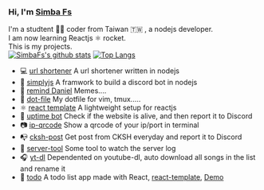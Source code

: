 ### Hi, I'm [Simba Fs](https://simba-fs.github.io/about/)
I'm a studtent 🧑‍🎓 coder from Taiwan 🇹🇼 , a nodejs developer.  
I am now learning Reactjs ⚛ rocket.  
This is my projects.  
[![SimbaFs's github stats](https://github-readme-stats.vercel.app/api?username=simba-fs&show_icons=true)](https://github.com/simba-fs)
[![Top Langs](https://github-readme-stats.vercel.app/api/top-langs/?username=simba-fs&hide=ruby)](https://github.com/simba-fs)

* 💻 [url shortener](https://github.com/simba-fs/url-shortener) A url shortener written in nodejs
* 🤖 [simplyjs](https://github.com/simba-fs/simply.js)  A framwork to build a discord bot in nodejs
* 📔 [remind Daniel](https://github.com/simba-fs/deniel)  Memes....
* 🔧 [dot-file](https://github.com/simba-fs/dot-file) My dotfile for vim, tmux.....
* ⚛ [react template](https://github.com/simba-fs/react-template)  A lightweight setup for reactjs
* 💓 [uptime bot](https://github.com/simba-fs/uptime-robot)  Check if the website is alive, and then report it to Discord
* 📷 [ip-qrcode](https://github.com/simba-fs/ip-qrcode)  Show a qrcode of your ip/port in terminal
* 📭 [cksh-post](https://github.com/simba-fs/cksh-post)  Get post from CKSH everyday and report it to Discord
* 🔨 [server-tool](https://github.com/simba-fs/server-tool)  Some tool to watch the server log
* 🎧 [yt-dl](https://github.com/simba-fs/yt-dl-tool)  Dependented on youtube-dl, auto download all songs in the list and rename it
* 📓 [todo](https://github.com/simba-fs/todo)  A todo list app made with React, [react-template](https://github.com/simba-fs/react-template), [Demo](https://simba-fs.github.io/todo)
